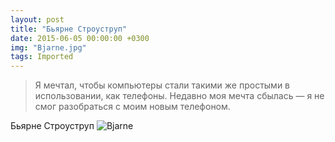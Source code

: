 ```yaml
---
layout: post
title: "Бьярне Строуструп"
date: 2015-06-05 00:00:00 +0300
img: "Bjarne.jpg"
tags: Imported
---
```


> Я мечтал, чтобы компьютеры стали такими же простыми в использовании, как телефоны. Недавно моя мечта сбылась — я не смог разобраться с моим новым телефоном.

Бьярне Строуструп
![Bjarne](/blog/assets/img/Bjarne.jpg)